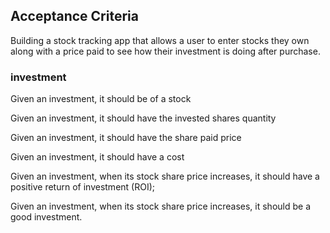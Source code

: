 ## Acceptance Criteria

Building a stock tracking app that allows a user to enter stocks they own along with a price paid to see how their investment is doing after purchase.

### investment

Given an investment, it should be of a stock

Given an investment, it should have the invested shares quantity

Given an investment, it should have the share paid price

Given an investment, it should have a cost

Given an investment, when its stock share price increases, it should have a positive return of investment (ROI);

Given an investment, when its stock share price increases, it should be a good investment.

